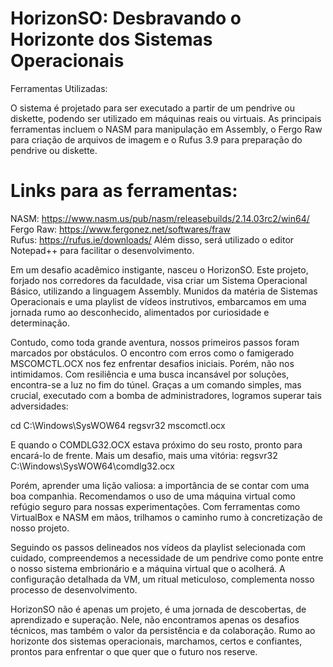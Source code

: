 # HorizonSO: Desbravando o Horizonte dos Sistemas Operacionais

Ferramentas Utilizadas:

O sistema é projetado para ser executado a partir de um pendrive ou diskette, podendo ser utilizado em máquinas reais ou virtuais.
As principais ferramentas incluem o NASM para manipulação em Assembly, o Fergo Raw para criação de arquivos de imagem e o Rufus 3.9 para preparação do pendrive ou diskette.

# Links para as ferramentas:

NASM: https://www.nasm.us/pub/nasm/releasebuilds/2.14.03rc2/win64/
<br>Fergo Raw: https://www.fergonez.net/softwares/fraw <br/>
Rufus: https://rufus.ie/downloads/
Além disso, será utilizado o editor Notepad++ para facilitar o desenvolvimento.

Em um desafio acadêmico instigante, nasceu o HorizonSO. Este projeto, forjado nos corredores da faculdade, visa criar um Sistema Operacional Básico, utilizando a linguagem Assembly. Munidos da matéria de Sistemas Operacionais e uma playlist de vídeos instrutivos, embarcamos em uma jornada rumo ao desconhecido, alimentados por curiosidade e determinação.

Contudo, como toda grande aventura, nossos primeiros passos foram marcados por obstáculos. O encontro com erros como o famigerado MSCOMCTL.OCX nos fez enfrentar desafios iniciais. Porém, não nos intimidamos. Com resiliência e uma busca incansável por soluções, encontra-se a luz no fim do túnel. Graças a um comando simples, mas crucial, executado com a bomba de administradores, logramos superar tais adversidades:

cd C:\Windows\SysWOW64 regsvr32 mscomctl.ocx

E quando o COMDLG32.OCX estava próximo do seu rosto, pronto para encará-lo de frente. Mais um desafio, mais uma vitória: regsvr32 C:\Windows\SysWOW64\comdlg32.ocx

Porém, aprender uma lição valiosa: a importância de se contar com uma boa companhia. Recomendamos o uso de uma máquina virtual como refúgio seguro para nossas experimentações. Com ferramentas como VirtualBox e NASM em mãos, trilhamos o caminho rumo à concretização de nosso projeto.

Seguindo os passos delineados nos vídeos da playlist selecionada com cuidado, compreendemos a necessidade de um pendrive como ponte entre o nosso sistema embrionário e a máquina virtual que o acolherá. A configuração detalhada da VM, um ritual meticuloso, complementa nosso processo de desenvolvimento.

HorizonSO não é apenas um projeto, é uma jornada de descobertas, de aprendizado e superação. Nele, não encontramos apenas os desafios técnicos, mas também o valor da persistência e da colaboração. Rumo ao horizonte dos sistemas operacionais, marchamos, certos e confiantes, prontos para enfrentar o que quer que o futuro nos reserve.

